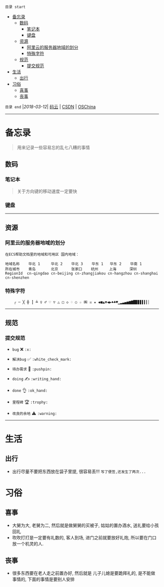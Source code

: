 `目录 start`
 
- [备忘录](#备忘录)
    - [数码](#数码)
        - [笔记本](#笔记本)
        - [键盘](#键盘)
    - [资源](#资源)
        - [阿里云的服务器地域的划分](#阿里云的服务器地域的划分)
        - [特殊字符](#特殊字符)
    - [规范](#规范)
        - [提交规范](#提交规范)
- [生活](#生活)
    - [出行](#出行)
- [习俗](#习俗)
    - [喜事](#喜事)
    - [丧事](#丧事)

`目录 end` |_2018-03-12_| [码云](https://gitee.com/kcp1104) | [CSDN](http://blog.csdn.net/kcp606) | [OSChina](https://my.oschina.net/kcp1104)
****************************************
# 备忘录
> 用来记录一些容易忘的乱七八糟的事情

## 数码
### 笔记本
> 关于方向键的移动速度一定要快

### 键盘

***********************
## 资源
### 阿里云的服务器地域的划分
`在ECS帮助文档里的地域和可用区 国内地域：`
```
地域名称	华北 1     华北 2    华北 3    华东 1   华东 2    华南 1
所在城市	青岛       北京      张家口    杭州     上海      深圳
RegionId  cn-qingdao cn-beijing cn-zhangjiakou cn-hangzhou cn-shanghai cn-shenzhen
```
### 特殊字符
```
    ╭ ─ ╳ ╬ ┇ ╧ ♀ ♂ ♡ ▽ △ □ ◇ ♢ ○ ☆ ㈱ ☒ ★ ◆■▲▼◀▶♠♣♥▁▂▃▄▅▆▇█▉▊▋▌▍▎▏
```
**********************************
## 规范
### 提交规范

- `bug` :x: `:x:`
- `解决bug` :white_check_mark: `:white_check_mark:`

- `待办需求` :pushpin: `:pushpin:`
- `doing` :writing_hand: `:writing_hand:`
- `done` :ok_hand: `:ok_hand:`

- `里程碑` :trophy: `:trophy:`
- `改良的余地` :warning: `:warning:`

***************************************
# 生活
## 出行
- 出行尽量不要把东西放在袋子里提, 很容易丢!!! `写了便签,还发生了两次...`


# 习俗

## 喜事
- 大舅为大, 老舅为二, 然后就是做舅舅的买被子, 姑姑的置办酒水, 送礼要给小孩回礼
- 吹吹打打是一定要有礼数的, 客人到场, 进门之前就要放好礼炮, 所以要在门口放一个机灵的人.


## 丧事

- 很多东西要在老人走之前置办好, 然后就是 儿子儿媳是要跪拜礼的, 是不能做事情的, 下面的事情是要别人安排
